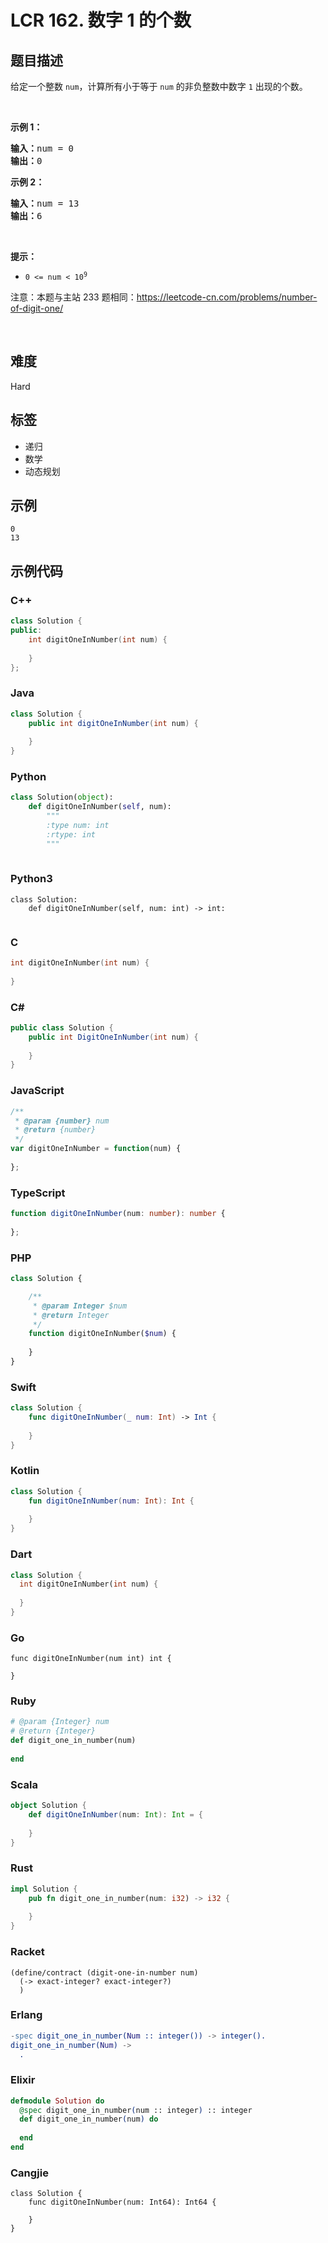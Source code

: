 # LCR 162. 数字 1 的个数

## 题目描述

<p>给定一个整数 <code>num</code>，计算所有小于等于 <code>num</code> 的非负整数中数字 <code>1</code> 出现的个数。</p>

<p>&nbsp;</p>

<p><strong>示例 1：</strong></p>

<pre>
<strong>输入：</strong>num = 0
<strong>输出：</strong>0
</pre>

<p><strong>示例 2：</strong></p>

<pre>
<strong>输入：</strong>num = 13
<strong>输出：</strong>6</pre>

<p>&nbsp;</p>

<p><strong>提示：</strong></p>

<ul>
	<li><code>0 &lt;= num &lt; 10<sup>9</sup></code></li>
</ul>

<p>注意：本题与主站 233 题相同：<a href="https://leetcode-cn.com/problems/number-of-digit-one/">https://leetcode-cn.com/problems/number-of-digit-one/</a></p>

<p>&nbsp;</p>


## 难度

Hard

## 标签

- 递归
- 数学
- 动态规划

## 示例

```
0
13
```

## 示例代码

### C++

```cpp
class Solution {
public:
    int digitOneInNumber(int num) {
        
    }
};
```

### Java

```java
class Solution {
    public int digitOneInNumber(int num) {
        
    }
}
```

### Python

```python
class Solution(object):
    def digitOneInNumber(self, num):
        """
        :type num: int
        :rtype: int
        """
        
```

### Python3

```python3
class Solution:
    def digitOneInNumber(self, num: int) -> int:
        
```

### C

```c
int digitOneInNumber(int num) {
    
}
```

### C#

```csharp
public class Solution {
    public int DigitOneInNumber(int num) {
        
    }
}
```

### JavaScript

```javascript
/**
 * @param {number} num
 * @return {number}
 */
var digitOneInNumber = function(num) {
    
};
```

### TypeScript

```typescript
function digitOneInNumber(num: number): number {
    
};
```

### PHP

```php
class Solution {

    /**
     * @param Integer $num
     * @return Integer
     */
    function digitOneInNumber($num) {
        
    }
}
```

### Swift

```swift
class Solution {
    func digitOneInNumber(_ num: Int) -> Int {
        
    }
}
```

### Kotlin

```kotlin
class Solution {
    fun digitOneInNumber(num: Int): Int {
        
    }
}
```

### Dart

```dart
class Solution {
  int digitOneInNumber(int num) {
    
  }
}
```

### Go

```golang
func digitOneInNumber(num int) int {
    
}
```

### Ruby

```ruby
# @param {Integer} num
# @return {Integer}
def digit_one_in_number(num)
    
end
```

### Scala

```scala
object Solution {
    def digitOneInNumber(num: Int): Int = {
        
    }
}
```

### Rust

```rust
impl Solution {
    pub fn digit_one_in_number(num: i32) -> i32 {
        
    }
}
```

### Racket

```racket
(define/contract (digit-one-in-number num)
  (-> exact-integer? exact-integer?)
  )
```

### Erlang

```erlang
-spec digit_one_in_number(Num :: integer()) -> integer().
digit_one_in_number(Num) ->
  .
```

### Elixir

```elixir
defmodule Solution do
  @spec digit_one_in_number(num :: integer) :: integer
  def digit_one_in_number(num) do
    
  end
end
```

### Cangjie

```cangjie
class Solution {
    func digitOneInNumber(num: Int64): Int64 {

    }
}
```

